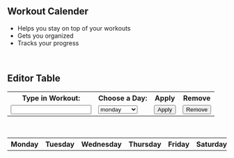 <!--Login Frontmatter-->

## Workout Calender
  - Helps you stay on top of your workouts
  - Gets you organized
  - Tracks your progress
<br>

## Editor Table
<!-- Editor table-->
<table width="500px" class="profile">
  <tr class="profile">
    <th class="profile"><label for="workout">Type in Workout:</label></th>
    <th class="profile"><label for="weeks">Choose a Day:</label></th>
    <th class="profile">Apply</th>
    <th class="profile">Remove</th>
  </tr>
  <tr>
    <td><input id="input" class="profile"></td>
    <td>
      <select name="week" id="week">
        <option>monday</option>
        <option>tuesday</option>
        <option>wednesday</option>
        <option>thursday</option>
        <option>friday</option>
        <option>saturday</option>
        <option>sunday</option>
      </select>
    </td>
    <td><button onclick="Add()" class="profile">Apply</button></td>
    <td><button onclick="Remove()" class="profile">Remove</button></td>
  </tr>
</table>

<br>

<!-- Calender table-->
<table class="profile">
  <tr class="profile">
    <th class="profile">Monday</th>
    <th class="profile">Tuesday</th>
    <th class="profile">Wednesday</th>
    <th class="profile">Thursday</th>
    <th class="profile">Friday</th>
    <th class="profile">Saturday</th>
    <th class="profile">Sunday</th>
  </tr>
  <tbody id="table" class="profile">
  </tbody>
</table>

<script src="{{ '/assets/js/calender.js' | relative_url }}"></script>